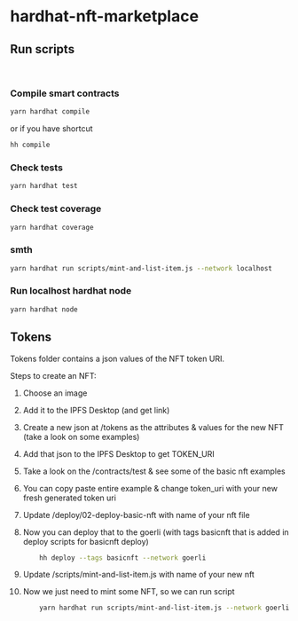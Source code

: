 # hardhat-nft-marketplace

## Run scripts

<br/>

 ### Compile smart contracts
 ```sh
yarn hardhat compile
 ```
or if you have shortcut
 ```sh
hh compile
 ```

 ### Check tests
 ```sh
yarn hardhat test
 ```
### Check test coverage
 ```sh
yarn hardhat coverage
 ```

### smth
 ```sh
yarn hardhat run scripts/mint-and-list-item.js --network localhost
 ```

 ### Run localhost hardhat node
 ```sh
yarn hardhat node
```


## Tokens

Tokens folder contains a json values of the NFT token URI.

Steps to create an NFT:

1. Choose an image
2. Add it to the IPFS Desktop (and get link)
3. Create a new json at /tokens as the attributes & values for the new NFT (take a look on some examples)
4. Add that json to the IPFS Desktop to get TOKEN_URI
5. Take a look on the /contracts/test & see some of the basic nft examples
6. You can copy paste entire example & change token_uri with your new fresh generated token uri
7. Update /deploy/02-deploy-basic-nft with name of your nft file
8. Now you can deploy that to the goerli (with tags basicnft that is added in deploy scripts for basicnft deploy)

    ```sh
        hh deploy --tags basicnft --network goerli
    ```
9. Update /scripts/mint-and-list-item.js with name of your new nft 
10. Now we just need to mint some NFT, so we can run script 

    ```sh
        yarn hardhat run scripts/mint-and-list-item.js --network goerli
    ```

    